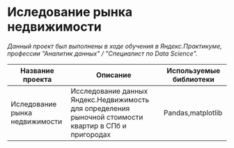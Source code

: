 # Иследование рынка недвижимости

*Данный проект был выполнены в ходе обучения в Яндекс.Практикуме, профессии "Аналитик данных" / "Специалист по Data Science".*

| Название проекта              | Описание       | Используемые библиотеки
| ----------------------------- | ------------------- | ----------------- |
| Иследование рынка недвижимости | Исследование данных Яндекс.Недвижимость для определения рыночной стоимости квартир в СПб и пригородах   | Pandas,matplotlib
